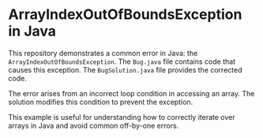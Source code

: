 # ArrayIndexOutOfBoundsException in Java

This repository demonstrates a common error in Java: the `ArrayIndexOutOfBoundsException`. The `Bug.java` file contains code that causes this exception. The `BugSolution.java` file provides the corrected code.

The error arises from an incorrect loop condition in accessing an array. The solution modifies this condition to prevent the exception.

This example is useful for understanding how to correctly iterate over arrays in Java and avoid common off-by-one errors.